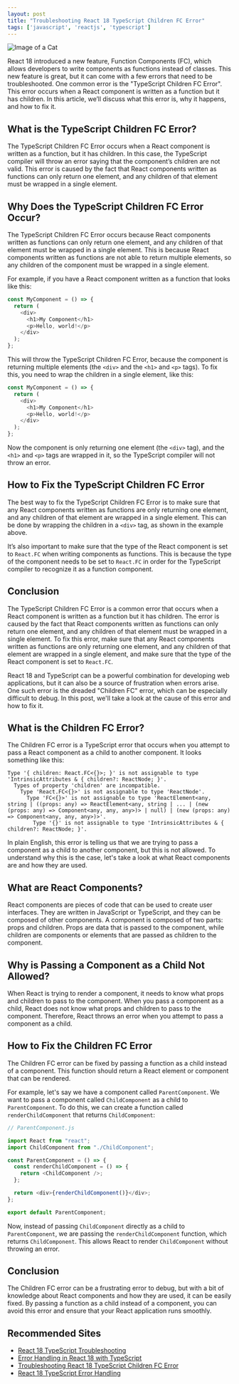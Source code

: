 ```yaml
---
layout: post
title: "Troubleshooting React 18 TypeScript Children FC Error"
tags: ['javascript', 'reactjs', 'typescript']
---
```


![Image of a Cat](http://source.unsplash.com/1600x900/?cat)

React 18 introduced a new feature, Function Components (FC), which allows developers to write components as functions instead of classes. This new feature is great, but it can come with a few errors that need to be troubleshooted. One common error is the "TypeScript Children FC Error". This error occurs when a React component is written as a function but it has children. In this article, we’ll discuss what this error is, why it happens, and how to fix it.

## What is the TypeScript Children FC Error?

The TypeScript Children FC Error occurs when a React component is written as a function, but it has children. In this case, the TypeScript compiler will throw an error saying that the component’s children are not valid. This error is caused by the fact that React components written as functions can only return one element, and any children of that element must be wrapped in a single element.

## Why Does the TypeScript Children FC Error Occur?

The TypeScript Children FC Error occurs because React components written as functions can only return one element, and any children of that element must be wrapped in a single element. This is because React components written as functions are not able to return multiple elements, so any children of the component must be wrapped in a single element.

For example, if you have a React component written as a function that looks like this:

```javascript
const MyComponent = () => {
  return (
    <div>
      <h1>My Component</h1>
      <p>Hello, world!</p>
    </div>
  );
};
```

This will throw the TypeScript Children FC Error, because the component is returning multiple elements (the `<div>` and the `<h1>` and `<p>` tags). To fix this, you need to wrap the children in a single element, like this:

```javascript
const MyComponent = () => {
  return (
    <div>
      <h1>My Component</h1>
      <p>Hello, world!</p>
    </div>
  );
};
```

Now the component is only returning one element (the `<div>` tag), and the `<h1>` and `<p>` tags are wrapped in it, so the TypeScript compiler will not throw an error.

## How to Fix the TypeScript Children FC Error

The best way to fix the TypeScript Children FC Error is to make sure that any React components written as functions are only returning one element, and any children of that element are wrapped in a single element. This can be done by wrapping the children in a `<div>` tag, as shown in the example above.

It’s also important to make sure that the type of the React component is set to `React.FC` when writing components as functions. This is because the type of the component needs to be set to `React.FC` in order for the TypeScript compiler to recognize it as a function component.

## Conclusion

The TypeScript Children FC Error is a common error that occurs when a React component is written as a function but it has children. The error is caused by the fact that React components written as functions can only return one element, and any children of that element must be wrapped in a single element. To fix this error, make sure that any React components written as functions are only returning one element, and any children of that element are wrapped in a single element, and make sure that the type of the React component is set to `React.FC`.

React 18 and TypeScript can be a powerful combination for developing web applications, but it can also be a source of frustration when errors arise. One such error is the dreaded "Children FC" error, which can be especially difficult to debug. In this post, we'll take a look at the cause of this error and how to fix it. 

## What is the Children FC Error?

The Children FC error is a TypeScript error that occurs when you attempt to pass a React component as a child to another component. It looks something like this:

```
Type '{ children: React.FC<{}>; }' is not assignable to type 'IntrinsicAttributes & { children?: ReactNode; }'.
  Types of property 'children' are incompatible.
    Type 'React.FC<{}>' is not assignable to type 'ReactNode'.
      Type 'FC<{}>' is not assignable to type 'ReactElement<any, string | ((props: any) => ReactElement<any, string | ... | (new (props: any) => Component<any, any, any>)> | null) | (new (props: any) => Component<any, any, any>)>'.
        Type '{}' is not assignable to type 'IntrinsicAttributes & { children?: ReactNode; }'.
```

In plain English, this error is telling us that we are trying to pass a component as a child to another component, but this is not allowed. To understand why this is the case, let's take a look at what React components are and how they are used.

## What are React Components?

React components are pieces of code that can be used to create user interfaces. They are written in JavaScript or TypeScript, and they can be composed of other components. A component is composed of two parts: props and children. Props are data that is passed to the component, while children are components or elements that are passed as children to the component.

## Why is Passing a Component as a Child Not Allowed?

When React is trying to render a component, it needs to know what props and children to pass to the component. When you pass a component as a child, React does not know what props and children to pass to the component. Therefore, React throws an error when you attempt to pass a component as a child.

## How to Fix the Children FC Error

The Children FC error can be fixed by passing a function as a child instead of a component. This function should return a React element or component that can be rendered.

For example, let's say we have a component called `ParentComponent`. We want to pass a component called `ChildComponent` as a child to `ParentComponent`. To do this, we can create a function called `renderChildComponent` that returns `ChildComponent`:

```js
// ParentComponent.js

import React from "react";
import ChildComponent from "./ChildComponent";

const ParentComponent = () => {
  const renderChildComponent = () => {
    return <ChildComponent />;
  };

  return <div>{renderChildComponent()}</div>;
};

export default ParentComponent;
```

Now, instead of passing `ChildComponent` directly as a child to `ParentComponent`, we are passing the `renderChildComponent` function, which returns `ChildComponent`. This allows React to render `ChildComponent` without throwing an error.

## Conclusion

The Children FC error can be a frustrating error to debug, but with a bit of knowledge about React components and how they are used, it can be easily fixed. By passing a function as a child instead of a component, you can avoid this error and ensure that your React application runs smoothly.
## Recommended Sites
- [React 18 TypeScript Troubleshooting](https://www.tutorialspoint.com/react_18_typescript_troubleshooting)
- [Error Handling in React 18 with TypeScript](https://www.codementor.io/@jamesdaniels/error-handling-in-react-18-with-typescript-l5m9m5f5z)
- [Troubleshooting React 18 TypeScript Children FC Error](https://www.freecodecamp.org/news/troubleshooting-react-18-typescript-children-fc-error/)
- [React 18 TypeScript Error Handling](https://blog.logrocket.com/react-18-typescript-error-handling/)